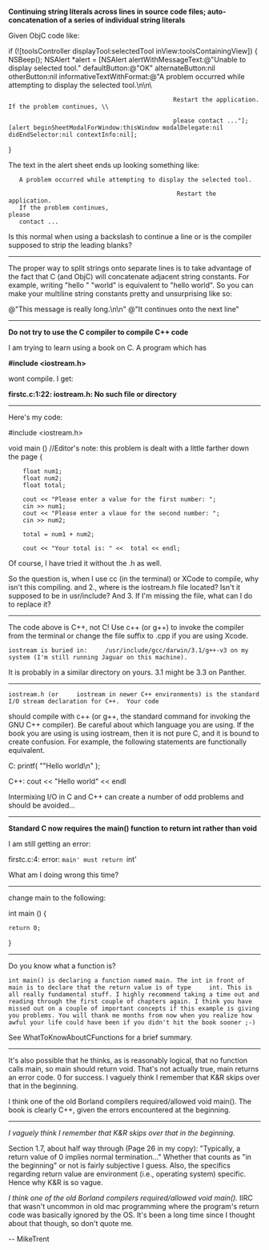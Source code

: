 **Continuing string literals across lines in source code files; auto-concatenation of a series of individual string literals**

Given ObjC code like:

    
  if (![toolsController displayTool:selectedTool inView:toolsContainingView]) {
    NSBeep();
    NSAlert *alert = [NSAlert alertWithMessageText:@"Unable to display selected tool."
                      defaultButton:@"OK" alternateButton:nil otherButton:nil 
                      informativeTextWithFormat:@"A problem occurred while attempting to display the selected tool.\n\n\\

                                                  Restart the application. If the problem continues, \\

                                                  please contact ..."];
    [alert beginSheetModalForWindow:thisWindow modalDelegate:nil didEndSelector:nil contextInfo:nil];
  }


The text in the alert sheet ends up looking something like:
    
       A problem occurred while attempting to display the selected tool.

                                                   Restart the application. 
       If the problem continues,                                     please 
       contact ...


Is this normal when using a backslash to continue a line or is the compiler supposed to strip the leading blanks?

----

The proper way to split strings onto separate lines is to take advantage of the fact that C (and ObjC) will concatenate adjacent string constants. For example, writing "hello " "world" is equivalent to "hello world". So you can make your multiline string constants pretty and unsurprising like so:

    
@"This message is really long.\n\n"
@"It continues onto the next line"


----

**Do not try to use the C compiler to compile C++ code**

I am trying to learn using a book on C. A program which has 

**#include <iostream.h>**

wont compile. I get:

**firstc.c:1:22: iostream.h: No such file or directory**

----


Here's my code:

    
#include <iostream.h>

void main ()        //Editor's note: this problem is dealt with a little farther down the page
{

        float num1;
        float num2;
        float total;

        cout << "Please enter a value for the first number: ";
        cin >> num1;
        cout << "Please enter a vlaue for the second number: ";
        cin >> num2;

        total = num1 + num2;

        cout << "Your total is: " <<  total << endl;


Of course, I have tried it without the .h as well.

So the question is, when I use cc (in the terminal) or XCode to compile, why isn't this compiling. and 2., where is the iostream.h file located? Isn't it supposed to be in usr/include? And 3. If I'm missing the file, what can I do to replace it?

---

The code above is C++, not C!  Use     c++ (or     g++) to invoke the compiler from the terminal or change the file suffix to .cpp if you are using Xcode.

    iostream is buried in:     /usr/include/gcc/darwin/3.1/g++-v3 on my system (I'm still running Jaguar on this machine).
It is probably in a similar directory on yours.  3.1 might be 3.3 on Panther.

----

    iostream.h (or     iostream in newer C++ environments) is the standard I/O stream declaration for C++.  Your code
should compile with     c++ (or      g++, the standard command for invoking the GNU C++ compiler).  Be careful about
which language you are using.  If the book you are using is using     iostream, then it is not pure C, and it is bound to
create confusion.  For example, the following statements are functionally equivalent.

    
C:      printf( ""Hello world\n" );

C++: cout << "Hello world" << endl


Intermixing I/O in C and C++ can create a number of odd problems and should be avoided...

----

**Standard C now requires the main() function to return int rather than void**

I am still getting an error:

firstc.c:4: error: `main' must return `int'

What am I doing wrong this time?

----

change main to the following:

    
int main ()
{

    return 0;
}


----


Do you know what a function is? 

    int main() is declaring a function named main. The int in front of main is to declare that the return value is of type     int. This is all really fundamental stuff. I highly recommend taking a time out and reading through the first couple of chapters again. I think you have missed out on a couple of important concepts if this example is giving you problems. You will thank me months from now when you realize how awful your life could have been if you didn't hit the book sooner ;-)

See WhatToKnowAboutCFunctions for a brief summary.

----

It's also possible that he thinks, as is reasonably logical, that no function calls main, so main should return void.  That's not actually true, main returns an error code.  0 for success.  I vaguely think I remember that K&R skips over that in the beginning.

I think one of the old Borland compilers required/allowed     void main().  The book is clearly C++, given the errors encountered at the beginning.

----

*I vaguely think I remember that K&R skips over that in the beginning.*

Section 1.7, about half way through  (Page 26 in my copy): "Typically, a return value of 0 implies normal termination..." Whether that counts as "in the beginning" or not is fairly subjective I guess. Also, the specifics regarding return value are environment (i.e., operating system) specific. Hence why K&R is so vague.

*I think one of the old Borland compilers required/allowed     void main().* IIRC that wasn't uncommon in old mac programming where the program's return code was basically ignored by the OS. It's been a long time since I thought about that though, so don't quote me.

-- MikeTrent
